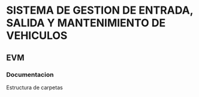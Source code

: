 # SISTEMA DE GESTION DE ENTRADA, SALIDA Y MANTENIMIENTO DE VEHICULOS
## **EVM**

### Documentacion 
Estructura de carpetas


